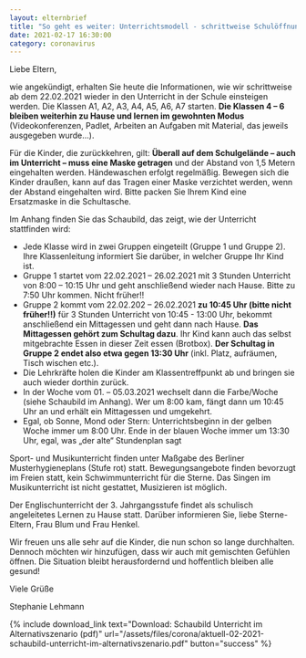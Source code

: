 ```yaml
---
layout: elternbrief
title: "So geht es weiter: Unterrichtsmodell - schrittweise Schulöffnung ab Montag, 22.02.2021"
date: 2021-02-17 16:30:00
category: coronavirus
---
```


Liebe Eltern,

wie angekündigt, erhalten Sie heute die Informationen, wie wir schrittweise
ab dem 22.02.2021 wieder in den Unterricht in der Schule einsteigen werden.
Die Klassen A1, A2, A3, A4, A5, A6, A7 starten. **Die Klassen 4 – 6 bleiben
weiterhin zu Hause und lernen im gewohnten Modus** (Videokonferenzen, Padlet,
Arbeiten an Aufgaben mit Material, das jeweils ausgegeben wurde…).

Für die Kinder, die zurückkehren, gilt: **Überall auf dem Schulgelände – auch
im Unterricht – muss eine Maske getragen** und der Abstand von 1,5 Metern
eingehalten werden. Händewaschen erfolgt regelmäßig. Bewegen sich die Kinder
draußen, kann auf das Tragen einer Maske verzichtet werden, wenn der Abstand
eingehalten wird. Bitte packen Sie Ihrem Kind eine Ersatzmaske in die
Schultasche.

Im Anhang finden Sie das Schaubild, das zeigt, wie der Unterricht
stattfinden wird:

* Jede Klasse wird in zwei Gruppen eingeteilt (Gruppe 1 und Gruppe 2). Ihre
  Klassenleitung informiert Sie darüber, in welcher Gruppe Ihr Kind ist.
* Gruppe 1 startet vom 22.02.2021 – 26.02.2021 mit 3 Stunden Unterricht von
  8:00 – 10:15 Uhr und geht anschließend wieder nach Hause. Bitte zu 7:50 Uhr
  kommen. Nicht früher!!  
* Gruppe 2 kommt vom 22.02.202 – 26.02.2021 **zu 10:45 Uhr (bitte nicht
  früher!!)** für 3 Stunden Unterricht von 10:45 - 13:00 Uhr, bekommt
  anschließend ein Mittagessen und geht dann nach Hause. **Das Mittagessen
  gehört zum Schultag dazu**. Ihr Kind kann auch das selbst mitgebrachte Essen
  in dieser Zeit essen (Brotbox). **Der Schultag in Gruppe 2 endet also etwa
  gegen 13:30 Uhr** (inkl. Platz, aufräumen, Tisch wischen etc.).
* Die Lehrkräfte holen die Kinder am Klassentreffpunkt ab und bringen sie
  auch wieder dorthin zurück.
* In der Woche vom 01. – 05.03.2021 wechselt dann die Farbe/Woche (siehe
  Schaubild im Anhang). Wer um 8:00 kam, fängt dann um 10:45 Uhr an und erhält
  ein Mittagessen und umgekehrt.
* Egal, ob Sonne, Mond oder Stern: Unterrichtsbeginn in der gelben Woche
  immer um 8:00 Uhr. Ende in der blauen Woche immer um 13:30 Uhr, egal, was
  „der alte“ Stundenplan sagt

Sport- und Musikunterricht finden unter Maßgabe des Berliner
Musterhygieneplans (Stufe rot) statt. Bewegungsangebote finden bevorzugt im
Freien statt, kein Schwimmunterricht für die Sterne. Das Singen im
Musikunterricht ist nicht gestattet, Musizieren ist möglich.

Der Englischunterricht der 3. Jahrgangsstufe findet als schulisch
angeleitetes Lernen zu Hause statt. Darüber informieren Sie, liebe
Sterne-Eltern, Frau Blum und Frau Henkel.

Wir freuen uns alle sehr auf die Kinder, die nun schon so lange durchhalten.
Dennoch möchten wir hinzufügen, dass wir auch mit gemischten Gefühlen
öffnen. Die Situation bleibt herausfordernd und hoffentlich bleiben alle
gesund!

Viele Grüße

Stephanie Lehmann

{% include download_link text="Download: Schaubild Unterricht im Alternativszenario (pdf)" url="/assets/files/corona/aktuell-02-2021-schaubild-unterricht-im-alternativszenario.pdf" button="success" %}
